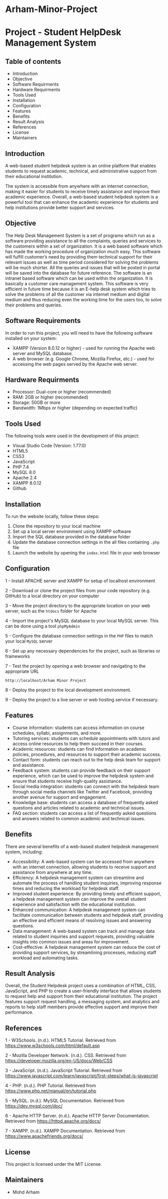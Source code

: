 # Arham-Minor-Project
# Project - Student HelpDesk Management System


## Table of contents
- Introduction
- Objective
- Software Requirments
- Hardware Requirments
- Tools Used
- Installation
- Configuration
- Features
- Benefits
- Result Analysis
- References
- License
- Maintainers
## Introduction
A web-based student helpdesk system is an online platform that enables students to request academic, technical, and administrative support from their educational institution.

The system is accessible from anywhere with an internet connection, making it easier for students to receive timely assistance and improve their academic experience. Overall, a web-based student helpdesk system is a powerful tool that can enhance the academic experience for students and help institutions provide better support and services.
## Objective
The Help Desk Management System is a set of programs which run as a software providing assistance to all the complaints, queries and services to the customers within a set of organization. It is a web based software which has made the working procedure of organization much easy.
This software will fulfill customer’s need by providing them technical support for their relevant issues as well as time period considered for solving the problems will be much shorter. All the queries and issues that will be posted in portal will be saved into the database for future reference. 
The software is an intranet based software which can be used within the organization. It is basically a customer care management system. This software is very efficient in future time because it is an E-help desk system which tries to solve the problems of all the customer via internet medium and digital medium and thus reducing even the working time for the users too, to solve their problems and queries. 
## Software Requirements
In order to run this project, you will need to have the following software installed on your system:
+ XAMPP (Version 8.0.12 or higher) - used for running the Apache web server and MySQL database.
+ A web browser (e.g. Google Chrome, Mozilla Firefox, etc.) - used for accessing the web pages served by the Apache web server.
## Hardware Requirments
+ Processor: Dual-core or higher (recommended)
+ RAM: 2GB or higher (recommended)
+ Storage: 50GB or more
+ Bandwidth: 1Mbps or higher (depending on expected traffic)
## Tools Used
The following tools were used in the development of this project:
+ Visual Studio Code (Version: 1.77.0)
+ HTML5
+ CSS3
+ JavaScript
+ PHP 7.4
+ MySQL 8.0
+ Apache 2.4
+ XAMPP 8.0.12
+ Github
## Installation
To run the website locally, follow these steps:
1. Clone the repository to your local machine
2. Set up a local server environment using XAMPP software
3. Import the SQL database provided in the database folder
4. Update the database connection settings in the all files containing `.php` file
5. Launch the website by opening the `index.html` file in your web browser
## Configuration
1 - Install APACHE server and XAMPP for setup of localhost environment 

2 - Download or clone the project files from your code repository (e.g. GitHub) to a local directory on your computer

3 - Move the project directory to the appropriate location on your web server, such as the `htdocs` folder for Apache

4 - Import the project's MySQL database to your local MySQL server. This can be done using a tool `phpMyAdmin`

5 - Configure the database connection settings in the `PHP` files to match your local `MySQL` server

6 - Set up any necessary dependencies for the project, such as libraries or frameworks

7 - Test the project by opening a web browser and navigating to the appropriate URL
```
http://localhost/Arham Minor Project
```
8 - Deploy the project to the local development environment.

9 - Deploy the project to a live server or web hosting service if necessary.
## Features
+ Course information: students can access information on course schedules, syllabi, assignments, and more.
+ Tutoring services: students can schedule appointments with tutors and access online resources to help them succeed in their courses.
+ Academic resources: students can find information on academic policies, procedures, and resources to support their academic success.
+ Contact form: students can reach out to the help desk team for support and assistance.
+ Feedback system: students can provide feedback on their support experience, which can be used to improve the helpdesk system and ensure that students receive high-quality assistance.
+ Social media integration: students can connect with the helpdesk team through social media channels like Twitter and Facebook, providing another avenue for support and engagement.
+ Knowledge base: students can access a database of frequently asked questions and articles related to academic and technical issues.
+ FAQ section: students can access a list of frequently asked questions and answers related to common academic and technical issues.
## Benefits
There are several benefits of a web-based student helpdesk management system, including:
+ Accessibility: A web-based system can be accessed from anywhere with an internet connection, allowing students to receive support and assistance from anywhere at any time.
+ Efficiency: A helpdesk management system can streamline and automate the process of handling student inquiries, improving response times and reducing the workload for helpdesk staff.
+ Improved student experience: By providing timely and efficient support, a helpdesk management system can improve the overall student experience and satisfaction with the educational institution.
+ Enhanced communication: A helpdesk management system can facilitate communication between students and helpdesk staff, providing an effective and efficient means of resolving issues and answering questions.
+ Data management: A web-based system can track and manage data related to student inquiries and support requests, providing valuable insights into common issues and areas for improvement.
+ Cost-effective: A helpdesk management system can reduce the cost of providing support services, by streamlining processes, reducing staff workload and automating tasks.
## Result Analysis
Overall, the Student Helpdesk project uses a combination of HTML, CSS, JavaScript, and PHP to create a user-friendly interface that allows students to request help and support from their educational institution. The project features support request handling, a messaging system, and analytics and reports to help staff members provide effective support and improve their performance.
## References 
1 - W3Schools. (n.d.). HTML5 Tutorial. Retrieved from https://www.w3schools.com/html/default.asp

2 - Mozilla Developer Network. (n.d.). CSS. Retrieved from https://developer.mozilla.org/en-US/docs/Web/CSS

3 - JavaScript. (n.d.). JavaScript Tutorial. Retrieved from https://www.javascript.com/learn/javascript/first-steps/what-is-javascript

4 - PHP. (n.d.). PHP Tutorial. Retrieved from https://www.php.net/manual/en/tutorial.php

5 - MySQL. (n.d.). MySQL Documentation. Retrieved from https://dev.mysql.com/doc/

6 - Apache HTTP Server. (n.d.). Apache HTTP Server Documentation. Retrieved from https://httpd.apache.org/docs/

7 - XAMPP. (n.d.). XAMPP Documentation. Retrieved from https://www.apachefriends.org/docs/
## License
This project is licensed under the MIT License.
## Maintainers
- Mohd Arham
